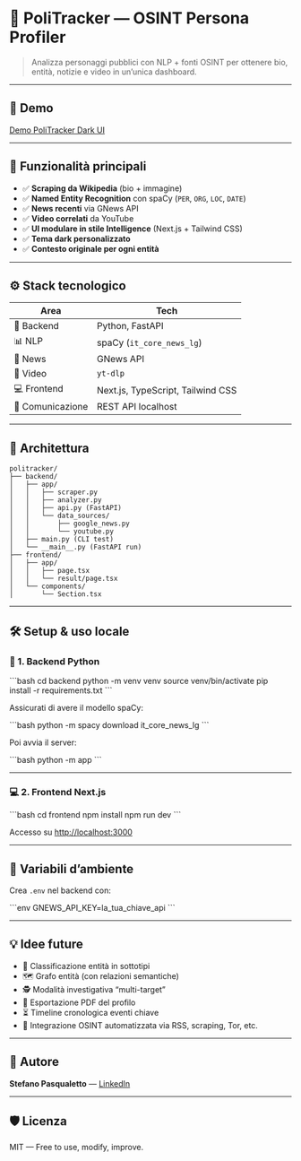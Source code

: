 # 🧠 PoliTracker — OSINT Persona Profiler

> Analizza personaggi pubblici con NLP + fonti OSINT per ottenere bio, entità, notizie e video in un’unica dashboard.

---

## 🚀 Demo

[Demo PoliTracker Dark UI](./screenshot.png)

---

## 📌 Funzionalità principali

- ✅ **Scraping da Wikipedia** (bio + immagine)
- ✅ **Named Entity Recognition** con spaCy (`PER`, `ORG`, `LOC`, `DATE`)
- ✅ **News recenti** via GNews API
- ✅ **Video correlati** da YouTube
- ✅ **UI modulare in stile Intelligence** (Next.js + Tailwind CSS)
- ✅ **Tema dark personalizzato**
- ✅ **Contesto originale per ogni entità**

---

## ⚙️ Stack tecnologico

| Area        | Tech                  |
|-------------|------------------------|
| 🧠 Backend   | Python, FastAPI        |
| 📊 NLP       | spaCy (`it_core_news_lg`) |
| 📰 News      | GNews API             |
| 🎥 Video     | `yt-dlp`              |
| 💻 Frontend | Next.js, TypeScript, Tailwind CSS |
| 🔗 Comunicazione | REST API localhost |

---

## 🧱 Architettura

```
politracker/
├── backend/
│   ├── app/
│   │   ├── scraper.py
│   │   ├── analyzer.py
│   │   ├── api.py (FastAPI)
│   │   └── data_sources/
│   │       ├── google_news.py
│   │       └── youtube.py
│   ├── main.py (CLI test)
│   └── __main__.py (FastAPI run)
├── frontend/
│   ├── app/
│   │   ├── page.tsx
│   │   └── result/page.tsx
│   └── components/
│       └── Section.tsx
```

---

## 🛠️ Setup & uso locale

### 🔧 1. Backend Python

\`\`\`bash
cd backend
python -m venv venv
source venv/bin/activate
pip install -r requirements.txt
\`\`\`

Assicurati di avere il modello spaCy:

\`\`\`bash
python -m spacy download it_core_news_lg
\`\`\`

Poi avvia il server:

\`\`\`bash
python -m app
\`\`\`

---

### 💻 2. Frontend Next.js

\`\`\`bash
cd frontend
npm install
npm run dev
\`\`\`

Accesso su [http://localhost:3000](http://localhost:3000)

---

## 🔐 Variabili d’ambiente

Crea `.env` nel backend con:

\`\`\`env
GNEWS_API_KEY=la_tua_chiave_api
\`\`\`

---

## 💡 Idee future

- 🧠 Classificazione entità in sottotipi
- 🗺️ Grafo entità (con relazioni semantiche)
- 🕵️ Modalità investigativa “multi-target”
- 🧾 Esportazione PDF del profilo
- ⏳ Timeline cronologica eventi chiave
- 📡 Integrazione OSINT automatizzata via RSS, scraping, Tor, etc.

---

## 👤 Autore

**Stefano Pasqualetto** — [LinkedIn](#https://www.linkedin.com/in/stefano-pasqualetto/) 

---

## 🛡️ Licenza

MIT — Free to use, modify, improve.
